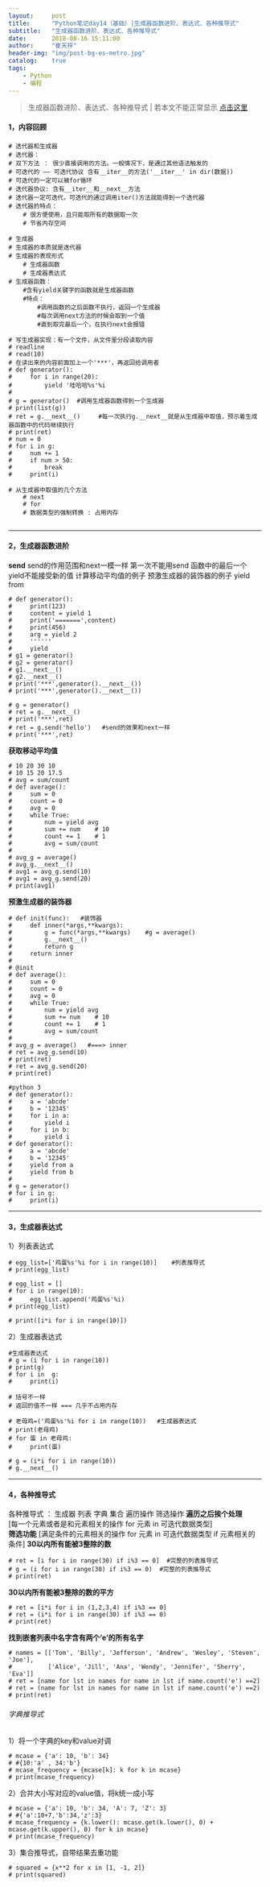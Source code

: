 ```yaml
---
layout:     post
title:      "Python笔记day14（基础）|生成器函数进阶、表达式、各种推导式"
subtitle:   "生成器函数进阶、表达式、各种推导式"
date:       2018-08-16 15:11:00
author:     "崔天祥"
header-img: "img/post-bg-os-metro.jpg"
catalog:    true
tags:
    - Python
    - 编程
---
```


> 生成器函数进阶、表达式、各种推导式 | 若本文不能正常显示 [点击这里](https://blog.csdn.net/qq_34755081/article/details/81742707)
#### 1，内容回顾

```
# 迭代器和生成器
# 迭代器：
# 双下方法 ： 很少直接调用的方法。一般情况下，是通过其他语法触发的
# 可迭代的 —— 可迭代协议 含有__iter__的方法('__iter__' in dir(数据))
# 可迭代的一定可以被for循环
# 迭代器协议: 含有__iter__和__next__方法
# 迭代器一定可迭代，可迭代的通过调用iter()方法就能得到一个迭代器
# 迭代器的特点：
    # 很方便使用，且只能取所有的数据取一次
    # 节省内存空间

```
<!-- more -->
```
# 生成器
# 生成器的本质就是迭代器
# 生成器的表现形式
    # 生成器函数
    # 生成器表达式
# 生成器函数：
    #含有yield关键字的函数就是生成器函数
    #特点：
        #调用函数的之后函数不执行，返回一个生成器
        #每次调用next方法的时候会取到一个值
        #直到取完最后一个，在执行next会报错

# 写生成器实现：有一个文件，从文件里分段读取内容
# readline
# read(10)
# 在读出来的内容前面加上一个'***'，再返回给调用者
# def generator():
#     for i in range(20):
#         yield '哇哈哈%s'%i
#
# g = generator()  #调用生成器函数得到一个生成器
# print(list(g))
# ret = g.__next__()     #每一次执行g.__next__就是从生成器中取值，预示着生成器函数中的代码继续执行
# print(ret)
# num = 0
# for i in g:
#     num += 1
#     if num > 50:
#         break
#     print(i)

# 从生成器中取值的几个方法
    # next
    # for
    # 数据类型的强制转换 : 占用内存


```


----------


#### 2，生成器函数进阶
**send**
 send的作用范围和next一模一样
第一次不能用send
  函数中的最后一个yield不能接受新的值
 计算移动平均值的例子
 预激生成器的装饰器的例子
 yield from
 

```
# def generator():
#     print(123)
#     content = yield 1
#     print('=======',content)
#     print(456)
#     arg = yield 2
#     ''''''
#     yield
# g1 = generator()
# g2 = generator()
# g1.__next__()
# g2.__next__()
# print('***',generator().__next__())
# print('***',generator().__next__())

# g = generator()
# ret = g.__next__()
# print('***',ret)
# ret = g.send('hello')   #send的效果和next一样
# print('***',ret)
```
**获取移动平均值**

```
# 10 20 30 10
# 10 15 20 17.5
# avg = sum/count
# def average():
#     sum = 0
#     count = 0
#     avg = 0
#     while True:
#         num = yield avg
#         sum += num    # 10
#         count += 1    # 1
#         avg = sum/count
#
# avg_g = average()
# avg_g.__next__()
# avg1 = avg_g.send(10)
# avg1 = avg_g.send(20)
# print(avg1)
```
**预激生成器的装饰器**

```
# def init(func):   #装饰器
#     def inner(*args,**kwargs):
#         g = func(*args,**kwargs)    #g = average()
#         g.__next__()
#         return g
#     return inner
#
# @init
# def average():
#     sum = 0
#     count = 0
#     avg = 0
#     while True:
#         num = yield avg
#         sum += num    # 10
#         count += 1    # 1
#         avg = sum/count
#
# avg_g = average()   #===> inner
# ret = avg_g.send(10)
# print(ret)
# ret = avg_g.send(20)
# print(ret)

#python 3
# def generator():
#     a = 'abcde'
#     b = '12345'
#     for i in a:
#         yield i
#     for i in b:
#         yield i
# def generator():
#     a = 'abcde'
#     b = '12345'
#     yield from a
#     yield from b
#
# g = generator()
# for i in g:
#     print(i)

```


----------
#### 3，生成器表达式
1）列表表达式

```
# egg_list=['鸡蛋%s'%i for i in range(10)]    #列表推导式
# print(egg_list)

# egg_list = []
# for i in range(10):
#     egg_list.append('鸡蛋%s'%i)
# print(egg_list)

# print([i*i for i in range(10)])
```

2）生成器表达式

```
#生成器表达式
# g = (i for i in range(10))
# print(g)
# for i in  g:
#     print(i)

# 括号不一样
# 返回的值不一样 === 几乎不占用内存

# 老母鸡=('鸡蛋%s'%i for i in range(10))   #生成器表达式
# print(老母鸡)
# for 蛋 in 老母鸡:
#     print(蛋)

# g = (i*i for i in range(10))
# g.__next__()

```


----------


#### 4，各种推导式

各种推导式 ： 生成器 列表 字典 集合
遍历操作
筛选操作
**遍历之后挨个处理**  
[每一个元素或者是和元素相关的操作 for 元素 in 可迭代数据类型]    
**筛选功能** 
 [满足条件的元素相关的操作 for 元素 in 可迭代数据类型 if 元素相关的条件] 
**30以内所有能被3整除的数**

```
# ret = [i for i in range(30) if i%3 == 0]  #完整的列表推导式
# g = (i for i in range(30) if i%3 == 0)  #完整的列表推导式
# print(ret)
```
**30以内所有能被3整除的数的平方**

```
# ret = [i*i for i in (1,2,3,4) if i%3 == 0]
# ret = (i*i for i in range(30) if i%3 == 0)
# print(ret)
```
**找到嵌套列表中名字含有两个‘e’的所有名字**

```
# names = [['Tom', 'Billy', 'Jefferson', 'Andrew', 'Wesley', 'Steven', 'Joe'],
#          ['Alice', 'Jill', 'Ana', 'Wendy', 'Jennifer', 'Sherry', 'Eva']]
# ret = [name for lst in names for name in lst if name.count('e') ==2]
# ret = (name for lst in names for name in lst if name.count('e') ==2)
# print(ret)
```
###### 字典推导式
1）将一个字典的key和value对调

```
# mcase = {'a': 10, 'b': 34}
# #{10:'a' , 34:'b'}
# mcase_frequency = {mcase[k]: k for k in mcase}
# print(mcase_frequency)
```
2）合并大小写对应的value值，将k统一成小写

```
# mcase = {'a': 10, 'b': 34, 'A': 7, 'Z': 3}
# #{'a':10+7,'b':34,'z':3}
# mcase_frequency = {k.lower(): mcase.get(k.lower(), 0) + mcase.get(k.upper(), 0) for k in mcase}
# print(mcase_frequency)
```
3）集合推导式，自带结果去重功能

```
# squared = {x**2 for x in [1, -1, 2]}
# print(squared)
```